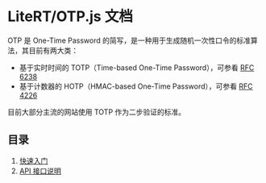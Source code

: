 # LiteRT/OTP.js 文档

OTP 是 One-Time Password 的简写，是一种用于生成随机一次性口令的标准算法，其目前有两大类：

- 基于实时时间的 TOTP（Time-based One-Time Password），可参看 [RFC 6238](https://datatracker.ietf.org/doc/html/rfc6238)
- 基于计数器的 HOTP（HMAC-based One-Time Password），可参看 [RFC 4226](https://datatracker.ietf.org/doc/html/rfc4226)

目前大部分主流的网站使用 TOTP 作为二步验证的标准。

## 目录

1. [快速入门](./chapters/01.quick-start.md)
2. [API 接口说明](./chapters/02.apis.md)
